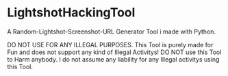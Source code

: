 # LightshotHackingTool
A Random-Lightshot-Screenshot-URL Generator Tool i made with Python.

DO NOT USE FOR ANY ILLEGAL PURPOSES.
This Tool is purely made for Fun and does not support any kind of Illegal Activitys!
DO NOT use this Tool to Harm anybody.
I do not assume any liability for any Illegal activitys using this Tool.
